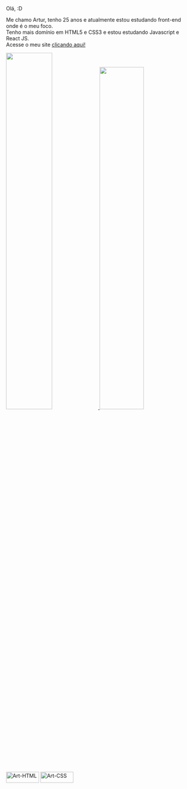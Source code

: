 Olá, :D

Me chamo Artur, tenho 25 anos e atualmente estou estudando front-end onde é o meu foco.<br>
Tenho mais domínio em HTML5 e CSS3 e estou estudando Javascript e React JS.<br>
Acesse o meu site <a href="https://artuurlz.com">clicando aqui!</a>

<div>
  <a href="https://github.com/artuurlz"/>
  <img width="50%" src="https://github-readme-stats.vercel.app/api?username=artuurlz&show_icons=true&theme=tokyonight">
  <img width="49%" src="https://github-readme-stats.vercel.app/api/top-langs/?username=artuurlz&layout=compact&theme=tokyonight">
</div>

<div style="display: inline-block"><br>
  <img align="center" alt="Art-HTML" height="30" width="90" src="https://img.shields.io/badge/HTML5-E34F26?style=for-the-badge&logo=html5&logoColor=white">
  <img align="center" alt="Art-CSS" height="30" width="90" src="https://img.shields.io/badge/CSS3-1572B6?style=for-the-badge&logo=css3&logoColor=white">
</div>
